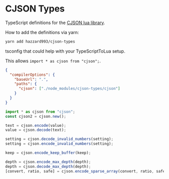 # CJSON Types

TypeScript definitions for the [CJSON lua library](https://www.kyne.com.au/~mark/software/lua-cjson.php).

How to add the definitions via yarn:

```sh
yarn add hazzard993/cjson-types
```

tsconfig that could help with your TypeScriptToLua setup.

This allows `import * as cjson from "cjson";`.

```json
{
  "compilerOptions": {
    "baseUrl": ".",
    "paths": {
      "cjson": ["./node_modules/cjson-types/cjson"]
    }
  }
}
```

```ts
import * as cjson from "cjson";
const cjson2 = cjson.new();

text = cjson.encode(value);
value = cjson.decode(text);

setting = cjson.decode_invalid_numbers(setting);
setting = cjson.encode_invalid_numbers(setting);

keep = cjson.encode_keep_buffer(keep);

depth = cjson.encode_max_depth(depth);
depth = cjson.decode_max_depth(depth);
[convert, ratio, safe] = cjson.encode_sparse_array(convert, ratio, safe);
```
